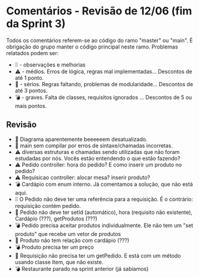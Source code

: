 # Comentários - Revisão de 12/06 (fim da Sprint 3)

Todos os comentários referem-se ao código do ramo "master" ou "main". É obrigação do grupo manter o código principal neste ramo. Problemas relatados podem ser:

  - ❕❕  - observações e melhorias
  - ⚠️ - médios. Erros de lógica, regras mal implementadas... Descontos de até 1 ponto.
  - 🚨 - sérios. Regras faltando, problemas de modularidade... Descontos de até 3 pontos.
  - 💣 - graves. Falta de classes, requisitos ignorados ... Descontos de 5 ou mais pontos.

  ## Revisão

  - 🚨 Diagrama aparentemente beeeeeem desatualizado.
  - 🚨 main sem compilar por erros de sintaxe/chamadas incorretas.
  - ⚠️ diversas estruturas e chamadas sendo utilizadas que não foram estudadas por nós. Vocês estão entendendo o que estão fazendo?
  - ⚠️ Pedido controller: hora do pedido? E como inserir um produto no pedido?
  - ⚠️ Requisicao controller: alocar mesa? inserir produto?
  - 💣 Cardápio com enum interno. Já comentamos a solução, que não está aqui.
  - ❕❕ O Pedido não deve ter uma referência para a requisição. É o contrário: requisição contém pedido.
  - 🚨 Pedido não deve ter setId (automático), hora (requisito não existente), Cardápio (???), getProdutos (???)
  - 💣 Pedido precisa aceitar produtos individualmente. Ele não tem um "set produto" que recebe um vetor de produtos
  - 🚨 Produto não tem relação com cardápio (???)
  - 💣 Produto precisa ter um preço
  - 🚨 Requisição não precisa ter um getPedido. E está com um método usando classe Item, que não existe.
  - 💣 Restaurante parado na sprint anterior (já sabíamos)

    



